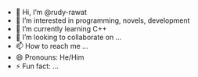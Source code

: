 - 👋 Hi, I’m @rudy-rawat
- 👀 I’m interested in programming, novels, development
- 🌱 I’m currently learning C++
- 💞️ I’m looking to collaborate on ...
- 📫 How to reach me ...
- 😄 Pronouns: He/Him
- ⚡ Fun fact: ...

<!---
rudy-rawat/rudy-rawat is a ✨ special ✨ repository because its `README.md` (this file) appears on your GitHub profile.
You can click the Preview link to take a look at your changes.
--->

